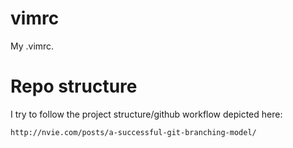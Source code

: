vimrc
=====
My .vimrc.

Repo structure
==============
I try to follow the project structure/github workflow depicted here:

	http://nvie.com/posts/a-successful-git-branching-model/
